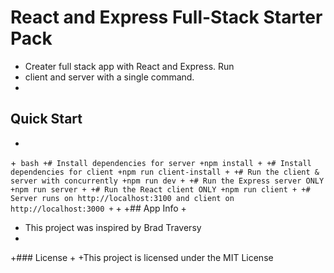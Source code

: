 # React and Express Full-Stack Starter Pack
+ Creater full stack app with React and Express. Run
+ client and server with a single command.
+
## Quick Start
+
+``` bash
+# Install dependencies for server
+npm install
+
+# Install dependencies for client
+npm run client-install
+
+# Run the client & server with concurrently
+npm run dev
+
+# Run the Express server ONLY
+npm run server
+
+# Run the React client ONLY
+npm run client
+
+# Server runs on http://localhost:3100 and client on http://localhost:3000
+```
+
+## App Info
+
+ This project was inspired by Brad Traversy
+ 
+### License
+
+This project is licensed under the MIT License
